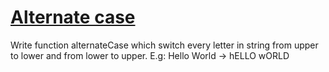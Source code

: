 # [Alternate case](https://www.codewars.com/kata/alternate-case "https://www.codewars.com/kata/57a62154cf1fa5b25200031e")

Write function alternateCase which switch every letter in string from upper to lower and from lower to upper.
E.g: Hello World -> hELLO wORLD